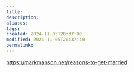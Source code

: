```yaml
---
title: 
description: 
aliases: 
tags: 
created: 2024-11-05T20:37:00
modified: 2024-11-05T20:37:40
permalink: 
---
```



https://markmanson.net/reasons-to-get-married
